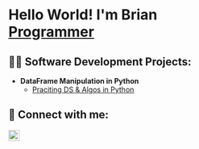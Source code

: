 <h1>Hello World! I'm Brian <br/><a href="https://github.com/bhazard-sw">Programmer</a></h1>

<h2>👨‍💻 Software Development Projects:</h2>

- <b>DataFrame Manipulation in Python</b>
  - [Praciting DS & Algos in Python](https://github.com/bhazard-sw/Fantasy_Football_ADP_Draft_Modal_2024)
<h2> 🤳 Connect with me:</h2>

[<img align="left" alt="bhazard | LinkedIn" width="22px" src="https://cdn.jsdelivr.net/npm/simple-icons@v3/icons/linkedin.svg" />][linkedin]

[linkedin]: https://linkedin.com/in/brian-hazard-compsci

<!--
**bhazard-sw/bhazard-sw** is a ✨ _special_ ✨ repository because its `README.md` (this file) appears on your GitHub profile.

Here are some ideas to get you started:

- 🔭 I’m currently working on ...
- 🌱 I’m currently learning ...
- 👯 I’m looking to collaborate on ...
- 🤔 I’m looking for help with ...
- 💬 Ask me about ...
- 📫 How to reach me: ...
- 😄 Pronouns: ...
- ⚡ Fun fact: ...
-->
